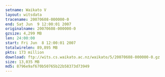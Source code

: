 ```yaml
---
setname: Waikato V
layout: witsdata
tracename: 20070608-000000-0
end: Sat Jun  9 12:00:01 2007
originalname: 20070608-000000-0
gzsize: 4,299 MB
len: 24:00:00
start: Fri Jun  8 12:00:01 2007
totalwirelen: 89,895 MB
pkts: 173 million
download: ftp://wits.cs.waikato.ac.nz/waikato/5/20070608-000000-0.gz
size: 13,035 MB
md5: 8796e9af670b50765b22b58373d73949
---
```

